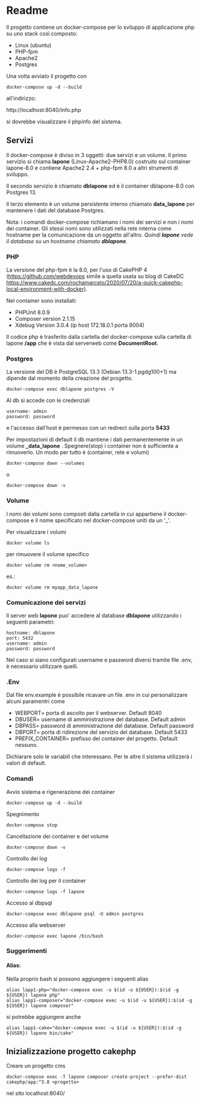 # Readme
Il progetto contiene un docker-compose per lo sviluppo di applicazione 
php su uno stack così composto: 
- Linux (ubuntu) 
- PHP-fpm 
- Apache2
- Postgres

Una volta avviato il progetto con 
```
docker-compose up -d --build
```
all'indirizzo:

http://localhost:8040/info.php

si dovrebbe visualizzare il phpinfo del sistema.

## Servizi
Il docker-compose è diviso in 3 oggetti: due servizi e un volume.
Il primo servizio si chiama **lapone** (Linux-Apache2-PHP8.0) costruito sul container lapone-8.0 e contiene Apache2 2.4 + php-fpm 8.0 a altri strumenti di sviluppo.

Il secondo servizio è chiamato **dblapone** ed è il container dblapone-8.0 con Postgres 13.

Il terzo elemento è un volume persistente interno chiamato **data_lapone** per mantenere i dati del database Postgres.

Nota: i comandi docker-compose richiamano i nomi dei servizi e non i nomi dei container. Gli stessi nomi sono utilizzati nella rete interna come hostname per la comunicazione da un oggetto all'altro. *Quindi **lapone** vede il database su un hostname chiamato **dblapone**.*


### PHP
La versione del php-fpm è la 8.0, per l'uso di CakePHP 4 (https://github.com/webdevops 
simile a quella usata su blog di CakeDC https://www.cakedc.com/rochamarcelo/2020/07/20/a-quick-cakephp-local-environment-with-docker).

Nel container sono installati:
- PHPUnit 8.0.9
- Composer version 2.1.15
- Xdebug Version 3.0.4 (ip host 172.18.0.1 porta 9004)

Il codice php è trasferito dalla cartella del docker-compose sulla cartella di lapone **/app** che è vista dal serverweb come **DocumentRoot**.

### Postgres
La versione del DB è PostgreSQL 13.3 (Debian 13.3-1.pgdg100+1) ma dipende dal momento della creazione del progetto.  
```
docker-compose exec dblapone postgres -V 
```
Al db si accede con le credenziali
```
username: admin
password: password
```
e l'accesso dall'host è permesso con un redirect sulla porta **5433**

Per impostazioni di default il db mantiene i dati permanentemente in un volume **<cartella>_data_lapone** . Spegnere(stop) i container non è sufficiente a rimuoverlo. Un modo per tutto è (container, rete e volumi)
```
docker-compose down --volumes 
```
o 
```
docker-compose down -v
```
### Volume
I nomi dei volumi sono composti dalla cartella in cui appartiene il docker-compose e il nome specificato nel docker-compose uniti da un '_'.

Per visualizzare i volumi
```
docker volume ls
```
per rimuovere il volume specifico
```
docker volume rm <nome_volume>
```
es.:
```
docker volume rm myapp_data_lapone
```
### Comunicazione dei servizi
Il server web **lapone** puo' accedere al database **dblapone** utilizzando i seguenti parametri:

```
hostname: dblapone
port: 5432
username: admin
password: password
```
Nel caso si siano configurati username e password diversi tramite file .env, è necessario utilizzare quelli. 

### .Env

Dal file env.example è possibile ricavare un file .env in cui personalizzare alcuni paramentri come 

- WEBPORT= porta di ascolto per il webserver. Default 8040
- DBUSER= username di amministrazione del database. Default admin
- DBPASS= password di amministrazione del database. Default password
- DBPORT= porta di ridirezione del servizio del database. Default 5433
- PREFIX_CONTAINER= prefisso dei container del progetto. Default nessuno.

Dichiarare solo le variabili che interessano. Per le altre il sistema utilizzerà i valori di default.

### Comandi
Avvio sistema e rigenerazione dei container
```
docker-compose up -d --build
```
Spegnimento
```
docker-compose stop
```
Cancellazione dei container e del volume
```
docker-compose down -v
```
Controllo dei log
```
docker-compose logs -f
```
Controllo dei log per il container 
```
docker-compose logs -f lapone
```
Accesso al dbpsql
```
docker-compose exec dblapone psql -U admin postgres
```
Accesso alla webserver
```
docker-compose exec lapone /bin/bash
```

### Suggerimenti
#### Alias:
Nella proprio bash si possono aggiungere i seguenti alias
```
alias lapp1-php="docker-compose exec -u $(id -u ${USER}):$(id -g ${USER}) lapone php"
alias lapp1-composer="docker-compose exec -u $(id -u ${USER}):$(id -g ${USER}) lapone composer"
```
si potrebbe aggiungere anche 
```
alias lapp1-cake="docker-compose exec -u $(id -u ${USER}):$(id -g ${USER}) lapone bin/cake"

``` 

## Inizializzazione progetto cakephp

Creare un progetto cms
```
docker-compose exec -T lapone composer create-project --prefer-dist cakephp/app:^3.8 <progetto> 
``` 

nel sito 
localhost:8040/